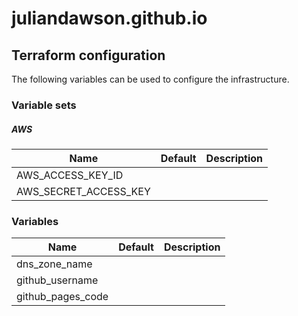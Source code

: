 # juliandawson.github.io

## Terraform configuration

The following variables can be used to configure the infrastructure.

### Variable sets

##### AWS

| Name                  | Default | Description |
| --------------------- | ------- | ----------- |
| AWS_ACCESS_KEY_ID     |         |
| AWS_SECRET_ACCESS_KEY |         |

### Variables

| Name              | Default | Description |
| ----------------- | ------- | ----------- |
| dns_zone_name     |         |
| github_username   |         |
| github_pages_code |         |
